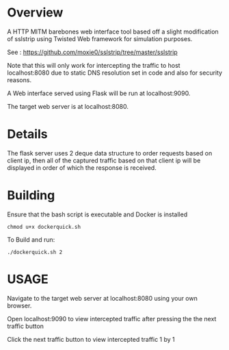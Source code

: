# Overview
A HTTP MITM barebones web interface tool based off a slight modification of sslstrip using Twisted Web framework for simulation purposes. 

See : https://github.com/moxie0/sslstrip/tree/master/sslstrip

Note that this will only work for intercepting the traffic to host localhost:8080 due to static DNS resolution set in code and also for security reasons. 

A Web interface served using Flask will be run at localhost:9090. 

The target web server is at localhost:8080.

# Details

The flask server uses 2 deque data structure to order requests based on client ip, then all of the captured traffic based on that client ip
will be displayed in order of which the response is received. 


# Building 
Ensure that the bash script is executable and Docker is installed
```
chmod u+x dockerquick.sh
```

To Build and run: 

```
./dockerquick.sh 2 

```

# USAGE 

Navigate to the target web server at localhost:8080 using your
own browser.

Open localhost:9090 to view intercepted traffic after pressing the
the next traffic button

Click the next traffic button to view intercepted traffic 1 by 1

